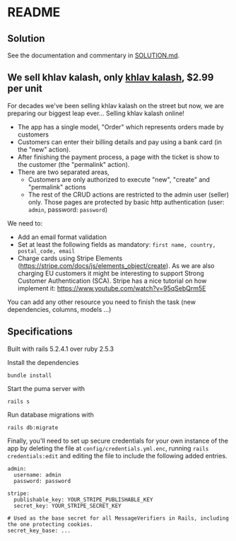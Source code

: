 # README

## Solution

See the documentation and commentary in [SOLUTION.md](SOLUTION.md).

## We sell khlav kalash, only [khlav kalash](https://www.youtube.com/watch?v=4NFv5IGP2uA), $2.99 per unit

For decades we've been selling khlav kalash on the street but now, we are preparing our biggest leap ever… Selling khlav kalash online!

* The app has a single model, "Order" which represents orders made by customers
* Customers can enter their billing details and pay using a bank card (in the "new" action).
* After finishing the payment process, a page with the ticket is show to the customer (the "permalink" action).
* There are two separated areas,
    - Customers are only authorized to execute "new", "create" and "permalink" actions
    - The rest of the CRUD actions are restricted to the admin user (seller) only. Those pages are protected by basic http authentication (user: `admin`, password: `password`)

We need to:

* Add an email format validation
* Set at least the following fields as mandatory: `first name, country, postal_code, email`
* Charge cards using Stripe Elements (https://stripe.com/docs/js/elements_object/create). As we are also charging EU customers it might be interesting to support Strong Customer Authentication (SCA). Stripe has a nice tutorial on how implement it: https://www.youtube.com/watch?v=95qSebQrm5E

You can add any other resource you need to finish the task (new dependencies, columns, models …)

## Specifications

Built with rails 5.2.4.1 over ruby 2.5.3

Install the dependencies
```
bundle install
```

Start the puma server with
```
rails s
```

Run database migrations with
```
rails db:migrate
```

Finally, you'll need to set up secure credentials for your own instance of the
app by deleting the file at `config/credentials.yml.enc`, running
`rails credentials:edit` and editing the file to include the following added
entries.

```
admin:
  username: admin
  password: password

stripe:
  publishable_key: YOUR_STRIPE_PUBLISHABLE_KEY
  secret_key: YOUR_STRIPE_SECRET_KEY

# Used as the base secret for all MessageVerifiers in Rails, including the one protecting cookies.
secret_key_base: ...
```
